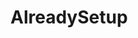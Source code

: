 <!-- generated by markdown-notes-tree -->

# AlreadySetup

<!-- optional markdown-notes-tree directory description starts here -->

<!-- optional markdown-notes-tree directory description ends here -->


